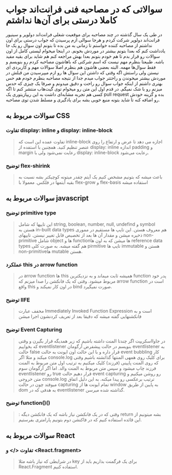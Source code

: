 # سوالاتی که در مصاحبه فنی فرانت‌اند جواب کاملا درستی برای آن‌ها نداشتم
در طی یک سال گذشته در چند مصاحبه برای موقعیت شغلی فرانت‌اند دولوپر و سینیور فرانت‌اند دولوپر شرکت کردم و هرجا سوالی ازم پرسیدن که جواب درستی برای اون نداشتم از مصاحبه کننده خواستم تا زمانی به من بده تا بتونم اون سوال رو یک جا یادداشت کنم که بعدا بتونم بیشتر در موردش بخونم. 
در اینجا میخوام لیستی کامل از اون سوالات رو قرار بدم تا هم خودم بتونم بعدا بهش مراجعه کنم هم شاید برای بقیه مفید باشه.
طبیعتا بنظرم مهم نیست که اسم شرکتی که باهاشون مصاحبه کردم رو بنویسم و فقط سوال‌ها مهمه. البته بعضی هاشون هم بنظرم اصلا سوالات مهم و کاربردی ای نیستن ولی راستش اگه وقتی که داشتن این سوال ها رو ازم میپرسیدن من قبلش در موردش بیشتر میخوندن و راحتتر جواب میدم جدا از نتیجه مصاحبه بنظرم خودم هم حس بهتری داشتم از اینکه جواب سوال رو راحت و دقیق میدونم و صرفا یک چیزی که حدس میزنم رو با شک نمیگم.
در قدم اول این متن رو میخوام توی گیت‌هاب منتشر کنم تا اگه کسی هم تجربه مشابه‌ای داشت به این ریپازیتوری یک pull request بده و گزینه خودش رو اضافه کنه تا شاید بتونه منبع خوبی بشه برای یادگیری و مسلط شدن توی مصاحبه.

## سوالات مربوط به CSS
### تفاوت display: inline و display: inline-block
>  تفاوت عمده این است که inline-block اجازه می دهد تا عرض و ارتفاع را روی عنصر تنظیم کنید. همچنین با استفده از display: inline اندازه padding و margin رعایت نمی‌شود ولی با display: inline-block رعایت می‌شود.
>
 ### توضیح  flex-shirink
 > باعث میشه که بتونیم مشخص کنیم یک آیتم چقدر میتونه کوچیکتر بشه نسبت به بقیه آیتمها در فلکس. معمولا با flex-grow و flex-basis استفاده میشه
## سوالات مربوط به javascript
### توضیح primitive type
>  این تایپها که شامل string, boolean, number, null, undefind و symbol هستن به in-built data types هم معروف هستن. این تایپ ها مستقیم در مموری ذخیره میشن و مقدار آن ها بعد از تخصیص قابل تغییر نیستن. تایپهای non-primitive شامل object ها و functionها میشن که به اون ها reference data types هم گفته میشه. به صورت کلی pirmitive تایپ ها immutable هستن و non-primitiveها mutable هستن.
### عملکرد this در arrow function
> در arrow function ها this همیشه ثابت میماند و به نزدیکترین function پدر خود مربوط میشود. وقتی که یک فانکشن را صدا میزنم که  arrow function است در واقع this در اون کار نمیکند و bind صورت نمیگیرد.
### توضیح IIFE
> مخفف عبارت Immediately Invoked Function Expression است و به فانکشنهایی گفته میشه که دقیقا بعد از تعریف کردنشون اجرا میشن
### توضیح  Event Capturing
> در جاوااسکریپت اگر چندتا المنت داشته باشیم که زیر همدیگه قرار بگیرن و وقتی که بخواییم eventlistener بنویسم در حالت پیشفرض آرگومان eventlistener به حالت false قرار داره و با این حالت اون ایونت به حالت event bubbling کار میکند و مثلا اگر console.log برای کلیک روی همهی المنتها گذاتشته باشیم وقتی که روی المنت پایینی (فرزند) کلیک میکنیم به ترتیب اول متن مربوط به المنت فرزند چاپ میشود و سپس متن مربوط به المنت والد. اما اگر آرگومان سوم eventlistener رو true قرار دهیم حالت event capturing رو روشن میکنیم و متن خروجی console.log ترتیب برعکسی رو پیدا میکنه. به این دلیل اتفاق میوفتد چون در حالت capturing تمام ایونت ها از window به پایین از طریق dom به هدفی که در eventlistener گذاشته شده میرسن.
### توضیح function()()
> : وقتی که در یک فانکشن نیاز باشه که یک فانکشن دیگه return بشه میتونیم از این قائده استفاده کنیم که در فاکنشن دوم بتونیم پارامتری بفرستیم.
## سوالات مربوط به React
### تفاوت </> و <React.fragment> 
> در شرایطی که نیاز باشه مثلا key برای یک فرگمنت بذاریم باید از React.Fragment استفاده کنیم.
